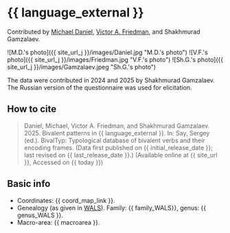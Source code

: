# {{ language_external }}
Contributed by [Michael Daniel](https://mishadaniel.github.io/), [Victor A. Friedman](http://home.uchicago.edu/~vfriedm/cv.html), and Shakhmurad Gamzalaev. 

![M.D.'s photo]({{ site_url_j }}/images/Daniel.jpg "M.D.'s photo")
![V.F.'s photo]({{ site_url_j }}/images/Friedman.jpg "V.F.'s photo")
![Sh.G.'s photo]({{ site_url_j }}/images/Gamzalaev.jpeg "Sh.G.'s photo")

The data were contributed in 2024 and 2025 by Shakhmurad Gamzalaev. The Russian version of the questionnaire was used for elicitation.

## How to cite
> Daniel, Michael, Victor A. Friedman, and Shakhmurad Gamzalaev. 2025. Bivalent patterns in {{ language_external }}. 
> In: Say, Sergey (ed.). BivalTyp: Typological database of bivalent verbs and their encoding frames. 
> (Data first published on {{ initial_release_date }}; last revised on {{ last_release_date }}.) 
> (Available online at {{ site_url }}, Accessed on {{ today }})

## Basic info
- Coordinates: {{ coord_map_link }}.
- Genealogy (as given in [WALS](https://wals.info/)). Family: {{ family_WALS}}, genus: {{ genus_WALS }}.
- Macro-area: {{ macroarea }}.
